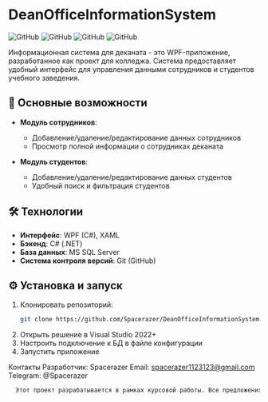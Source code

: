 # DeanOfficeInformationSystem 

![GitHub](https://img.shields.io/badge/Status-In%20Development-yellow)
![GitHub](https://img.shields.io/badge/.NET-8.0-blue)
![GitHub](https://img.shields.io/badge/Database-MS%20SQL%20Server-red)
![GitHub](https://img.shields.io/badge/License-MIT-green)

Информационная система для деканата - это WPF-приложение, разработанное как проект для колледжа. Система предоставляет удобный интерфейс для управления данными сотрудников и студентов учебного заведения.

## 📌 Основные возможности

- **Модуль сотрудников**:
  - Добавление/удаление/редактирование данных сотрудников
  - Просмотр полной информации о сотрудниках деканата

- **Модуль студентов**:
  - Добавление/удаление/редактирование данных студентов
  - Удобный поиск и фильтрация студентов

## 🛠 Технологии

- **Интерфейс**: WPF (C#), XAML
- **Бэкенд**: C# (.NET)
- **База данных**: MS SQL Server
- **Система контроля версий**: Git (GitHub)

## ⚙️ Установка и запуск

1. Клонировать репозиторий:
   ```bash
   git clone https://github.com/Spacerazer/DeanOfficeInformationSystem.git
2. Открыть решение в Visual Studio 2022+
3. Настроить подключение к БД в файле конфигурации
4. Запустить приложение

Контакты
Разработчик: Spacerazer
Email: spacerazer1123123@gmail.com
Telegram: @Spacerazer

```bash
  Этот проект разрабатывается в рамках курсовой работы. Все предложения и замечания приветствуются!
